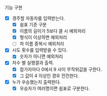 기능 구현

- [x] 경주할 자동차를 입력받는다.
  - [x] 쉼표 기준 구분
  - [x] 이름의 길이가 5보다 클 시 예외처리
  - [x] 형식이 이상하면 예외처리
  - [ ] 차 이름 중복시 예외처리
- [x] 시도 횟수를 입력받을 수 있다.
  - [x] 숫자가 아니면 예외처리
- [x] 차수 별 실행결과 출력.
  - [x] 참가자마다 0에서 9 사이 무작위값을 구한다.
  - [x] 그 값이 4 이상인 경우 전진한다.
- [x] 누가 우승했는지 출력한다.
  - [x] 우승자가 여러명이면 쉼표로 구분한다.
